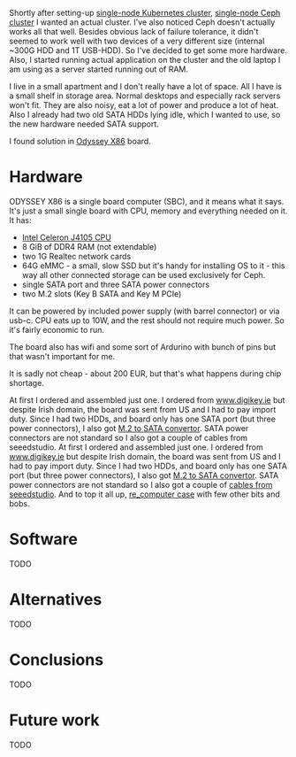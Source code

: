 Shortly after setting-up [single-node Kubernetes cluster](/en/posts/2020/setting-up-single-node-kubernetes-cluster/), [single-node Ceph cluster](/en/posts/2020/setting-up-single-node-ceph-cluster-for-kubernetes/) I wanted an actual cluster. I've also noticed Ceph doesn't actually works all that well. Besides obvious lack of failure tolerance, it didn't seemed to work well with two devices of a very different size (internal ~300G HDD and 1T USB-HDD). So I've decided to get some more hardware. Also, I started running actual application on the cluster and the old laptop I am using as a server started running out of RAM.

I live in a small apartment and I don't really have a lot of space. All I have is a small shelf in storage area. Normal desktops and especially rack servers won't fit. They are also noisy, eat a lot of power and produce a lot of heat. Also I already had two old SATA HDDs lying idle, which I wanted to use, so the new hardware needed SATA support.

I found solution in [Odyssey X86](https://www.seeedstudio.com/ODYSSEY-X86J4105800-p-4445.html) board.

<!-- TEASER_END -->

# Hardware

ODYSSEY X86 is a single board computer (SBC), and it means what it says. It's just a small single board with CPU, memory and everything needed on it. It has:

* [Intel Celeron J4105 CPU](https://ark.intel.com/content/www/us/en/ark/products/128989/intel-celeron-j4105-processor-4m-cache-up-to-2-50-ghz.html)
* 8 GiB of DDR4 RAM (not extendable)
* two 1G Realtec network cards
* 64G eMMC - a small, slow SSD but it's handy for installing OS to it - this way all other connected storage can be used exclusively for Ceph.
* single SATA port and three SATA power connectors
* two M.2 slots (Key B SATA and Key M PCIe)

It can be powered by included power supply (with barrel connector) or via usb-c. CPU eats up to 10W, and the rest should not require much power. So it's fairly economic to run.

The board also has wifi and some sort of Ardurino with bunch of pins but that wasn't important for me.

It is sadly not cheap - about 200 EUR, but that's what happens during chip shortage.

At first I ordered and assembled just one. I ordered from www.digikey.ie but despite Irish domain, the board was sent from US and I had to pay import duty. Since I had two HDDs, and board only has one SATA port (but three power connectors), I also got [M.2 to SATA convertor](https://www.seeedstudio.com/M-2-to-SATA-Converter-2-Stacked-Ports-p-4727.html). SATA power connectors are not standard so I also got a couple of cables from seeedstudio.
At first I ordered and assembled just one. I ordered from www.digikey.ie but despite Irish domain, the board was sent from US and I had to pay import duty. Since I had two HDDs, and board only has one SATA port (but three power connectors), I also got [M.2 to SATA convertor](https://www.seeedstudio.com/M-2-to-SATA-Converter-2-Stacked-Ports-p-4727.html). SATA power connectors are not standard so I also got a couple of [cables from seeedstudio](https://www.seeedstudio.com/SATA-26AWG-200mm-p-4680.html). And to top it all up, [re_computer case](https://www.seeedstudio.com/re-computer-case-p-4465.html) with few other bits and bobs.

# Software

TODO

# Alternatives

TODO

# Conclusions

TODO

# Future work

TODO
